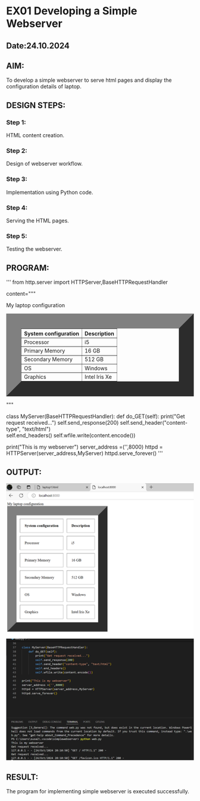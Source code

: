 # EX01 Developing a Simple Webserver
## Date:24.10.2024

## AIM:
To develop a simple webserver to serve html pages and display the configuration details of laptop.

## DESIGN STEPS:
### Step 1: 
HTML content creation.

### Step 2:
Design of webserver workflow.

### Step 3:
Implementation using Python code.

### Step 4:
Serving the HTML pages.

### Step 5:
Testing the webserver.

## PROGRAM:
'''
from http.server import HTTPServer,BaseHTTPRequestHandler

content="""
<html>
    <body>
    My laptop configuration
     <table border="40" cellpadding="20" cellspacing="15">
        <tr>
            <th>System configuration</th>
            <th>Description</th>
        </tr>
        <tr>
            <td>Processor</td>
            <td>i5</td>
        </tr>
        <tr>
            <td>Primary Memory</td>
            <td>16 GB</td>
        </tr>
        <tr>
            <td>Secondary Memory</td>
            <td>512 GB</td>
        </tr>
        <tr>
            <td>OS</td>
            <td>Windows</td>
        </tr>
        <tr>
            <td>Graphics</td>
            <td>Intel Iris Xe</td>
        </tr>
     </table>
    </body>
</html>
"""

class MyServer(BaseHTTPRequestHandler):
    def do_GET(self):
        print("Get request received...")
        self.send_response(200) 
        self.send_header("content-type", "text/html")       
        self.end_headers()
        self.wfile.write(content.encode())

print("This is my webserver") 
server_address =('',8000)
httpd = HTTPServer(server_address,MyServer)
httpd.serve_forever()
'''
## OUTPUT:
![alt text](<Screenshot 2024-10-24 201109.png>)
![alt text](<Screenshot 2024-10-24 201438.png>)

## RESULT:
The program for implementing simple webserver is executed successfully.
